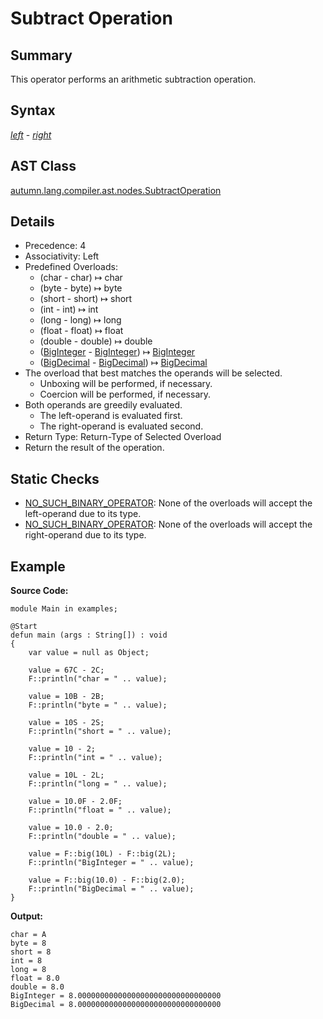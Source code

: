 # Subtract Operation

## Summary

This operator performs an arithmetic subtraction operation.

## Syntax

<div class="syntax">
<i><a href="Expression.md">left</a></i> - <i><a href="Expression.md">right</a></i><br>
</div>

## AST Class

[autumn.lang.compiler.ast.nodes.SubtractOperation](https://www.mackenziehigh.com/autumn/javadoc/autumn/lang/compiler/ast/nodes/SubtractOperation.html)

## Details

+ Precedence: 4
+ Associativity: Left
+ Predefined Overloads:
  + (char - char) &#8614; char
  + (byte - byte) &#8614; byte
  + (short - short) &#8614; short
  + (int - int) &#8614; int
  + (long - long) &#8614; long
  + (float - float) &#8614; float
  + (double - double) &#8614; double
  + ([BigInteger](https://docs.oracle.com/javase/7/docs/api/java/math/BigInteger.html) - [BigInteger](https://docs.oracle.com/javase/7/docs/api/java/math/BigInteger.html)) &#8614; [BigInteger](https://docs.oracle.com/javase/7/docs/api/java/math/BigInteger.html)
  + ([BigDecimal](https://docs.oracle.com/javase/7/docs/api/java/math/BigDecimal.html) - [BigDecimal](https://docs.oracle.com/javase/7/docs/api/java/math/BigDecimal.html)) &#8614; [BigDecimal](https://docs.oracle.com/javase/7/docs/api/java/math/BigDecimal.html)
+ The overload that best matches the operands will be selected.
  + Unboxing will be performed, if necessary.
  + Coercion will be performed, if necessary.
+ Both operands are greedily evaluated.
  + The left-operand is evaluated first.
  + The right-operand is evaluated second.
+ Return Type: Return-Type of Selected Overload
+ Return the result of the operation.

## Static Checks

+ [NO_SUCH_BINARY_OPERATOR](https://www.mackenziehigh.com/autumn/javadoc/autumn/lang/compiler/errors/ErrorCode.html#NO_SUCH_BINARY_OPERATOR): None of the overloads will accept the left-operand due to its type.
+ [NO_SUCH_BINARY_OPERATOR](https://www.mackenziehigh.com/autumn/javadoc/autumn/lang/compiler/errors/ErrorCode.html#NO_SUCH_BINARY_OPERATOR): None of the overloads will accept the right-operand due to its type.

## Example

**Source Code:**

```plain
module Main in examples;

@Start
defun main (args : String[]) : void
{
    var value = null as Object;

    value = 67C - 2C;
    F::println("char = " .. value);

    value = 10B - 2B;
    F::println("byte = " .. value);

    value = 10S - 2S;
    F::println("short = " .. value);

    value = 10 - 2;
    F::println("int = " .. value);

    value = 10L - 2L;
    F::println("long = " .. value);

    value = 10.0F - 2.0F;
    F::println("float = " .. value);

    value = 10.0 - 2.0;
    F::println("double = " .. value);

    value = F::big(10L) - F::big(2L);
    F::println("BigInteger = " .. value);

    value = F::big(10.0) - F::big(2.0);
    F::println("BigDecimal = " .. value);
}
```

**Output:**

```plain
char = A
byte = 8
short = 8
int = 8
long = 8
float = 8.0
double = 8.0
BigInteger = 8.00000000000000000000000000000000
BigDecimal = 8.00000000000000000000000000000000
```

